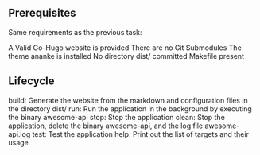 ## Prerequisites
Same requirements as the previous task:

A Valid Go-Hugo website is provided
There are no Git Submodules
The theme ananke is installed
No directory dist/ committed
Makefile present
## Lifecycle
build:  Generate the website from the markdown and configuration files in the directory dist/
run:  Run the application in the background by executing the binary awesome-api
stop:  Stop the application
clean:  Stop the application, delete the binary awesome-api, and the log file awesome-api.log
test:  Test the application
help:  Print out the list of targets and their usage